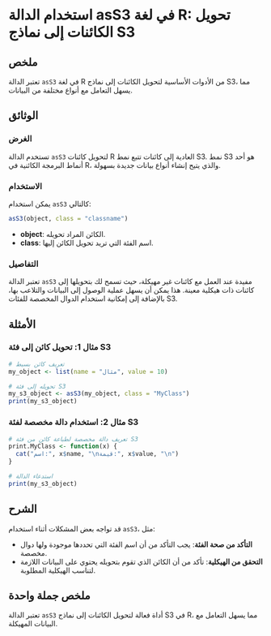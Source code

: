 <!--
Meta Description: # استخدام الدالة asS3 في لغة R: تحويل الكائنات إلى نماذج S3 ## ملخص تعتبر الدالة `asS3` في لغة R من الأدوات الأساسية لتحويل الكائنات إلى نماذج S3، مما...
Meta Keywords: ass3, إلى, الدالة, استخدام, البيانات
-->

# استخدام الدالة asS3 في لغة R: تحويل الكائنات إلى نماذج S3

## ملخص
تعتبر الدالة `asS3` في لغة R من الأدوات الأساسية لتحويل الكائنات إلى نماذج S3، مما يسهل التعامل مع أنواع مختلفة من البيانات.

## الوثائق
### الغرض
تستخدم الدالة `asS3` لتحويل كائنات R العادية إلى كائنات تتبع نمط S3. نمط S3 هو أحد أنماط البرمجة الكائنية في R، والذي يتيح إنشاء أنواع بيانات جديدة بسهولة.

### الاستخدام
يمكن استخدام `asS3` كالتالي:
```R
asS3(object, class = "classname")
```
- **object**: الكائن المراد تحويله.
- **class**: اسم الفئة التي تريد تحويل الكائن إليها.

### التفاصيل
تعتبر الدالة `asS3` مفيدة عند العمل مع كائنات غير مهيكلة، حيث تسمح لك بتحويلها إلى كائنات ذات هيكلية معينة. هذا يمكن أن يسهل عملية الوصول إلى البيانات والتلاعب بها، بالإضافة إلى إمكانية استخدام الدوال المخصصة للفئات S3.

## الأمثلة
### مثال 1: تحويل كائن إلى فئة S3
```R
# تعريف كائن بسيط
my_object <- list(name = "مثال", value = 10)

# تحويله إلى فئة S3
my_s3_object <- asS3(my_object, class = "MyClass")
print(my_s3_object)
```

### مثال 2: استخدام دالة مخصصة لفئة S3
```R
# تعريف دالة مخصصة لطباعة كائن من فئة S3
print.MyClass <- function(x) {
  cat("اسم:", x$name, "\nقيمة:", x$value, "\n")
}

# استدعاء الدالة
print(my_s3_object)
```

## الشرح
قد تواجه بعض المشكلات أثناء استخدام `asS3`، مثل:
- **التأكد من صحة الفئة**: يجب التأكد من أن اسم الفئة التي تحددها موجودة ولها دوال مخصصة.
- **التحقق من الهيكلية**: تأكد من أن الكائن الذي تقوم بتحويله يحتوي على البيانات اللازمة لتناسب الهيكلية المطلوبة.

## ملخص جملة واحدة
تعتبر الدالة `asS3` أداة فعالة لتحويل الكائنات إلى نماذج S3 في R، مما يسهل التعامل مع البيانات المهيكلة.